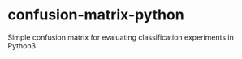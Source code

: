 # confusion-matrix-python
Simple confusion matrix for evaluating classification experiments in Python3
